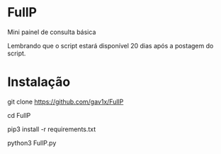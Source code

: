 # FullP
Mini painel de consulta básica

Lembrando que o script estará disponível 20 dias após a postagem do script.

# Instalação
 
 git clone https://github.com/gav1x/FullP
 
 cd FullP
 
 pip3 install -r requirements.txt
 
 python3 FullP.py
